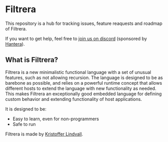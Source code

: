 # Filtrera

This repository is a hub for tracking issues, feature reaquests and roadmap of Filtrera.

If you want to get help, feel free to [join us on discord](https://discord.gg/ThR7aATEkU) (sponsored by [Hantera](https://www.hantera.io)).

## What is Filtrera?

Filtrera is a new minimalistic functional language with a set of unusual features, such as not allowing recursion. The language is designed to be as barebone as possible, and relies on a powerful runtime concept that allows different hosts to extend the language with new functionality as needed. This makes Filtrera an exceptionally good embedded language for defining custom behavior and extending functionality of host applications.

It is designed to be:

- Easy to learn, even for non-programmers
- Safe to run

Filtrera is made by [Kristoffer Lindvall](https://github.com/kristofferlindvall).
